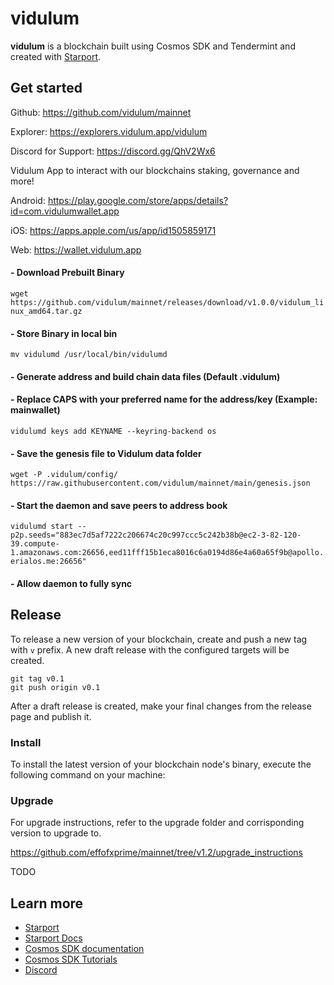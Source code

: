 # vidulum

**vidulum** is a blockchain built using Cosmos SDK and Tendermint and created with [Starport](https://github.com/tendermint/starport).

## Get started

Github: https://github.com/vidulum/mainnet

Explorer: https://explorers.vidulum.app/vidulum

Discord for Support: https://discord.gg/QhV2Wx6

Vidulum App to interact with our blockchains staking, governance and more!

Android: https://play.google.com/store/apps/details?id=com.vidulumwallet.app

iOS: https://apps.apple.com/us/app/id1505859171

Web: https://wallet.vidulum.app


#### - Download Prebuilt Binary
`wget https://github.com/vidulum/mainnet/releases/download/v1.0.0/vidulum_linux_amd64.tar.gz`


#### - Store Binary in local bin
`mv vidulumd /usr/local/bin/vidulumd`


#### - Generate address and build chain data files (Default  .vidulum)
#### - Replace CAPS with your preferred name for the address/key (Example: mainwallet)
`vidulumd keys add KEYNAME --keyring-backend os`


#### - Save the genesis file to Vidulum data folder
`wget -P .vidulum/config/ https://raw.githubusercontent.com/vidulum/mainnet/main/genesis.json`


#### - Start the daemon and save peers to address book
`vidulumd start --p2p.seeds="883ec7d5af7222c206674c20c997ccc5c242b38b@ec2-3-82-120-39.compute-1.amazonaws.com:26656,eed11fff15b1eca8016c6a0194d86e4a60a65f9b@apollo.erialos.me:26656"`


#### - Allow daemon to fully sync



## Release

To release a new version of your blockchain, create and push a new tag with `v` prefix. A new draft release with the configured targets will be created.

```
git tag v0.1
git push origin v0.1
```

After a draft release is created, make your final changes from the release page and publish it.

### Install

To install the latest version of your blockchain node's binary, execute the following command on your machine:

### Upgrade

For upgrade instructions, refer to the upgrade folder and corrisponding version to upgrade to.

https://github.com/effofxprime/mainnet/tree/v1.2/upgrade_instructions

TODO

## Learn more

- [Starport](https://github.com/tendermint/starport)
- [Starport Docs](https://docs.starport.network)
- [Cosmos SDK documentation](https://docs.cosmos.network)
- [Cosmos SDK Tutorials](https://tutorials.cosmos.network)
- [Discord](https://discord.gg/cosmosnetwork)
